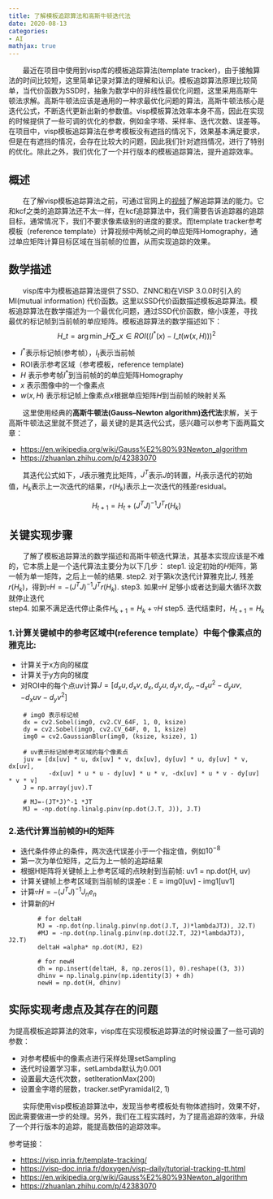 ```yaml
---
title: 了解模板追踪算法和高斯牛顿迭代法
date: 2020-08-13
categories:
- AI
mathjax: true
---
```

　　最近在项目中使用到visp库的模板追踪算法(template tracker)，由于接触算法的时间比较短，这里简单记录对算法的理解和认识。模板追踪算法原理比较简单，当代价函数为SSD时，抽象为数学中的非线性最优化问题，这里采用高斯牛顿法求解。高斯牛顿法应该是通用的一种求最优化问题的算法，高斯牛顿法核心是迭代公式，不断迭代更新出新的参数值。visp模板算法效率本身不高，因此在实现的时候提供了一些可调的优化的参数，例如金字塔、采样率、迭代次数、误差等。在项目中，visp模板追踪算法在参考模板没有遮挡的情况下，效果基本满足要求，但是在有遮挡的情况，会存在比较大的问题，因此我们针对遮挡情况，进行了特别的优化。除此之外，我们优化了一个并行版本的模板追踪算法，提升追踪效率。


## 概述
　　在了解visp模板追踪算法之前，可通过官网上的[视频](https://visp.inria.fr/template-tracking/)了解追踪算法的能力。它和kcf之类的追踪算法还不太一样，在kcf追踪算法中，我们需要告诉追踪器的追踪目标，通常情况下，我们不要求像素级别的进度的要求。而template tracker参考模板（reference template）计算视频中两帧之间的单应矩阵Homography，通过单应矩阵计算目标区域在当前帧的位置，从而实现追踪的效果。

## 数学描述
　　visp库中为模板追踪算法提供了SSD、ZNNC和在VISP 3.0.0时引入的MI(mutual information) 代价函数。这里以SSD代价函数描述模板追踪算法。模板追踪算法在数学描述为一个最优化问题，通过SSD代价函数，缩小误差，寻找最优的标记帧到当前帧的单应矩阵。模板追踪算法的数学描述如下：
$$ H\_t = \arg \min \limits\_{H}\sum\_{x∈ROI}((I^*(x)-I\_t(w(x,H)))^2 $$
- $I^*$表示标记帧(参考帧），$I_t$表示当前帧
- ROI表示参考区域（参考模板，reference template)
- $H$ 表示参考帧$I^*$到当前帧的的单应矩阵Homography
- $x$ 表示图像中的一个像素点
- $w(x,H)$ 表示标记帧上像素点$x$根据单应矩阵$H$到当前帧的映射关系

　　这里使用经典的**高斯牛顿法(Gauss–Newton algorithm)迭代法**求解，关于高斯牛顿法这里就不赘述了，最关键的是其迭代公式，感兴趣可以参考下面两篇文章：
- https://en.wikipedia.org/wiki/Gauss%E2%80%93Newton_algorithm
- https://zhuanlan.zhihu.com/p/42383070

　　其迭代公式如下，$J$表示雅克比矩阵，$J^T$表示$J$的转置，$H_t$表示迭代的初始值，$H_k$表示上一次迭代的结果，$r(H_k)$表示上一次迭代的残差residual。

$$ H_{t+1} = H_t + (J^TJ)^{-1}J^Tr(H_k)  $$


## 关键实现步骤
　　了解了模板追踪算法的数学描述和高斯牛顿迭代算法，其基本实现应该是不难的，它本质上是一个迭代算法主要分为以下几步：
step1. 设定初始的$H$矩阵，第一帧为单一矩阵，之后上一帧的结果.
step2. 对于第$k$次迭代计算雅克比$J$, 残差$r(H_k)$，得到$\triangledown H=-(J^TJ)^{-1}J^Tr(H_k)$.
step3. 如果$\triangledown H$ 足够小或者达到最大循环次数就停止迭代  
step4. 如果不满足迭代停止条件$H_{k+1}=H_{k} +\triangledown H$ 
step5. 迭代结束时，$H_{t+1}=H_{k}$

### 1.计算关键帧中的参考区域中(reference template）中每个像素点的雅克比:
- 计算关于x方向的梯度
- 计算关于y方向的梯度
- 对ROI中的每个点uv计算$J=[d_xu,d_xv,d_x,d_yu,d_yv,d_y,-d_xu^2-d_yuv,-d_xuv-d_yv^2]$
```
	# img0 表示标记帧
    dx = cv2.Sobel(img0, cv2.CV_64F, 1, 0, ksize)
    dy = cv2.Sobel(img0, cv2.CV_64F, 0, 1, ksize)
    img0 = cv2.GaussianBlur(img0, (ksize, ksize), 1)
	
	# uv表示标记帧参考区域的每个像素点
    juv = [dx[uv] * u, dx[uv] * v, dx[uv], dy[uv] * u, dy[uv] * v, dx[uv],
           -dx[uv] * u * u - dy[uv] * u * v, -dx[uv] * u * v - dy[uv] * v * v]
	J = np.array(juv).T

	# MJ=-(JT*J)^-1 *JT
    MJ = -np.dot(np.linalg.pinv(np.dot(J.T, J)), J.T)
```
### 2.迭代计算当前帧的H的矩阵
- 迭代条件停止的条件，两次迭代误差小于一个指定值，例如$10^{-8}$
- 第一次为单位矩阵，之后为上一帧的追踪结果
- 根据H矩阵将关键帧上上参考区域的点映射到当前帧: uv1 = np.dot(H, uv)
- 计算关键帧上参考区域到当前帧的误差e：E = img0[uv] - img1[uv1] 
- 计算$\triangledown H = -(J^TJ)^{-1}J_ne_n$
- 计算新的$H$
```
        # for deltaH
        MJ = -np.dot(np.linalg.pinv(np.dot(J.T, J)*lambdaJTJ), J2.T)
        #MJ = -np.dot(np.linalg.pinv(np.dot(J2.T, J2)*lambdaJTJ), J2.T)
        deltaH =alpha* np.dot(MJ, E2)

        # for newH
        dh = np.insert(deltaH, 8, np.zeros(1), 0).reshape((3, 3))
        dhinv = np.linalg.pinv(np.identity(3) + dh)
        newH = np.dot(H, dhinv)
```

## 实际实现考虑点及其存在的问题
为提高模板追踪算法的效率，visp库在实现模板追踪算法的时候设置了一些可调的参数：
- 对参考模板中的像素点进行采样处理setSampling
- 迭代时设置学习率，setLambda默认为0.001
- 设置最大迭代次数，setIterationMax(200)
- 设置金字塔的层数，tracker.setPyramidal(2, 1)

　　实际使用visp模板追踪算法中，发现当参考模板处有物体遮挡时，效果不好，因此需要做进一步的处理。另外，我们在工程实践时，为了提高追踪的效率，升级了一个并行版本的追踪，能提高数倍的追踪效率。

参考链接：
- https://visp.inria.fr/template-tracking/
- https://visp-doc.inria.fr/doxygen/visp-daily/tutorial-tracking-tt.html
- https://en.wikipedia.org/wiki/Gauss%E2%80%93Newton_algorithm
- https://zhuanlan.zhihu.com/p/42383070